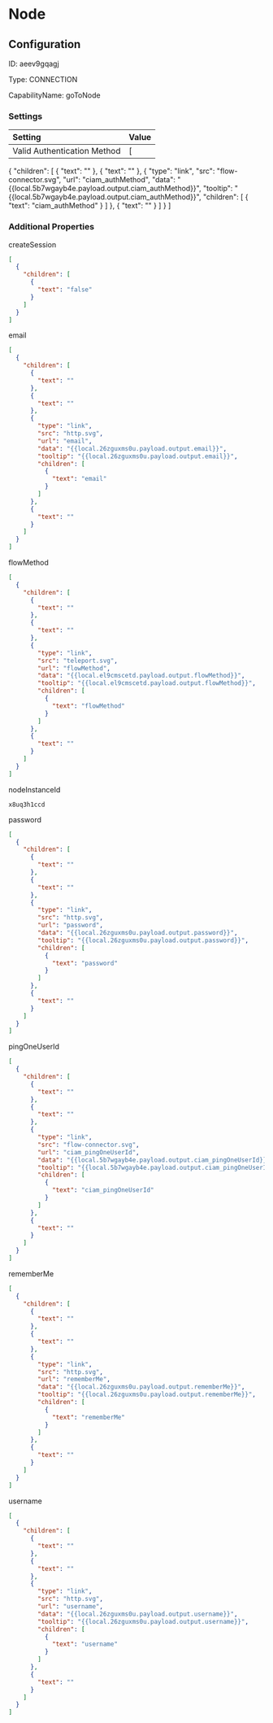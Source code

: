# Node
## Configuration
ID:  aeev9gqagj

Type: CONNECTION 

CapabilityName: goToNode

### Settings
| Setting | Value  |
| :------------------------ | ---------------------------------------- |
| Valid Authentication Method | [
  {
    "children": [
      {
        "text": ""
      },
      {
        "text": ""
      },
      {
        "type": "link",
        "src": "flow-connector.svg",
        "url": "ciam_authMethod",
        "data": "{{local.5b7wgayb4e.payload.output.ciam_authMethod}}",
        "tooltip": "{{local.5b7wgayb4e.payload.output.ciam_authMethod}}",
        "children": [
          {
            "text": "ciam_authMethod"
          }
        ]
      },
      {
        "text": ""
      }
    ]
  }
]





### Additional Properties
createSession
```json 
[
  {
    "children": [
      {
        "text": "false"
      }
    ]
  }
]
```


email
```json 
[
  {
    "children": [
      {
        "text": ""
      },
      {
        "text": ""
      },
      {
        "type": "link",
        "src": "http.svg",
        "url": "email",
        "data": "{{local.26zguxms0u.payload.output.email}}",
        "tooltip": "{{local.26zguxms0u.payload.output.email}}",
        "children": [
          {
            "text": "email"
          }
        ]
      },
      {
        "text": ""
      }
    ]
  }
]
```


flowMethod
```json 
[
  {
    "children": [
      {
        "text": ""
      },
      {
        "text": ""
      },
      {
        "type": "link",
        "src": "teleport.svg",
        "url": "flowMethod",
        "data": "{{local.el9cmscetd.payload.output.flowMethod}}",
        "tooltip": "{{local.el9cmscetd.payload.output.flowMethod}}",
        "children": [
          {
            "text": "flowMethod"
          }
        ]
      },
      {
        "text": ""
      }
    ]
  }
]
```


nodeInstanceId
```string 
x8uq3h1ccd
```


password
```json 
[
  {
    "children": [
      {
        "text": ""
      },
      {
        "text": ""
      },
      {
        "type": "link",
        "src": "http.svg",
        "url": "password",
        "data": "{{local.26zguxms0u.payload.output.password}}",
        "tooltip": "{{local.26zguxms0u.payload.output.password}}",
        "children": [
          {
            "text": "password"
          }
        ]
      },
      {
        "text": ""
      }
    ]
  }
]
```


pingOneUserId
```json 
[
  {
    "children": [
      {
        "text": ""
      },
      {
        "text": ""
      },
      {
        "type": "link",
        "src": "flow-connector.svg",
        "url": "ciam_pingOneUserId",
        "data": "{{local.5b7wgayb4e.payload.output.ciam_pingOneUserId}}",
        "tooltip": "{{local.5b7wgayb4e.payload.output.ciam_pingOneUserId}}",
        "children": [
          {
            "text": "ciam_pingOneUserId"
          }
        ]
      },
      {
        "text": ""
      }
    ]
  }
]
```


rememberMe
```json 
[
  {
    "children": [
      {
        "text": ""
      },
      {
        "text": ""
      },
      {
        "type": "link",
        "src": "http.svg",
        "url": "rememberMe",
        "data": "{{local.26zguxms0u.payload.output.rememberMe}}",
        "tooltip": "{{local.26zguxms0u.payload.output.rememberMe}}",
        "children": [
          {
            "text": "rememberMe"
          }
        ]
      },
      {
        "text": ""
      }
    ]
  }
]
```


username
```json 
[
  {
    "children": [
      {
        "text": ""
      },
      {
        "text": ""
      },
      {
        "type": "link",
        "src": "http.svg",
        "url": "username",
        "data": "{{local.26zguxms0u.payload.output.username}}",
        "tooltip": "{{local.26zguxms0u.payload.output.username}}",
        "children": [
          {
            "text": "username"
          }
        ]
      },
      {
        "text": ""
      }
    ]
  }
]
```




